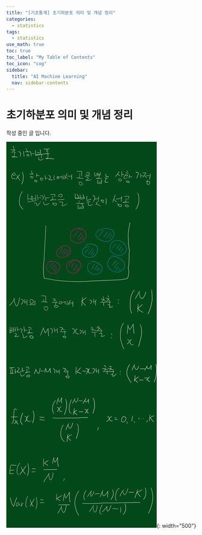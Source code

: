 ```yaml
---
title: "[기초통계] 초기하분포 의미 및 개념 정리" 
categories:
  - statistics
tags:
  - statistics
use_math: true
toc: true
toc_label: "My Table of Contents"
toc_icon: "cog"
sidebar:
  title: "AI Machine Learning"
  nav: sidebar-contents
---
```


# 초기하분포 의미 및 개념 정리

작성 중인 글 입니다. 

![figure01](/assets/images/statistics/hypergeometric/hypergeometric01.jpg){: width="500"}

